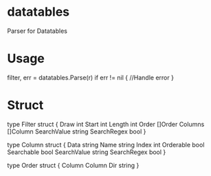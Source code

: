 # datatables
Parser for Datatables

# Usage

filter, err = datatables.Parse(r)
if err != nil {
  //Handle error
}

# Struct

type Filter struct {
	Draw        int
	Start       int
	Length      int
	Order       []Order
	Columns     []Column
	SearchValue string
	SearchRegex bool
}

type Column struct {
	Data        string
	Name        string
	Index       int
	Orderable   bool
	Searchable  bool
	SearchValue string
	SearchRegex bool
}

type Order struct {
	Column Column
	Dir    string
}
